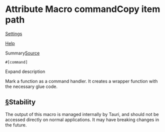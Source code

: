 # Attribute Macro commandCopy item path

[Settings](../settings.html)

[Help](../help.html)

Summary[Source](https://docs.rs/tauri-macros/2.1.1/x86_64-unknown-linux-gnu/src/tauri_macros/lib.rs.html#35)

```
#[command]
```

Expand description

Mark a function as a command handler. It creates a wrapper function with the necessary glue code.

## [§](#stability)Stability

The output of this macro is managed internally by Tauri,
and should not be accessed directly on normal applications.
It may have breaking changes in the future.